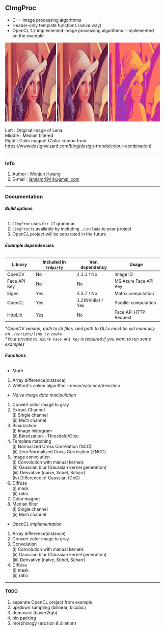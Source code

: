## CImgProc
* C++ Image processing algorithms
* Header-only template functions (naive way)
* OpenCL 1.2 implemented image processing algorithms - implemented on the example

<img src="/resources/lena example.jpg" width="778px" height="256px" title="px(픽셀) 크기 설정" alt="Lena example"></img><br/>  
Left : Original image of Lena  
Middle : Median filtered  
Right : Color magnet (Color combo from https://www.designwizard.com/blog/design-trends/colour-combination)

---

### Info
1. Author : Wonjun Hwang
1. E-mail : iamjam4944@gmail.com

---

### Documentation

###### __Build options__
1. `CImgProc` uses `C++ 17` grammar.
1. `CImgProc` is available by including `./include` to your project
1. OpenCL project will be separated in the future

###### __Example dependencies__

Library     | Included in `3rdparty`    | Ver. dependency   | Usage                 |
------------|---------------------------|-------------------|-----------------------|
OpenCV      | No                        | 4.1.1 / No        | Image IO              |
Face API Key| No                        | No                | MS Azure Face API Key |
Eigen       | Yes                       | 3.3.7 / No        | Matrix computation    |
OpenCL      | Yes                       | 1.2(NVidia) / Yes | Parallel computation  |
HttpLib     | Yes                       | No                | Face API HTTP Request |

*<em>OpenCV version, path to lib files, and path to DLLs must be set manually on `./scripts/link_cv.cmake`</em>  
*<em>Your private `MS Azure Face API Key` is required if you want to run some examples</em>

###### __Functions__

* <em>Math</em>
1. Array difference(distance)
1. Welford's online algorithm - 
mean/variance/deviation

* <em>Naive image data manipulation</em>
1. Convert color image to gray
1. Extract Channel  
(i) Single channel  
(ii) Multi channel  
1. Binarization  
(i) Image histogram   
(ii) Binarization - Threshold/Otsu  
1. Template matching  
(i) Normalized Cross Correlation (NCC)  
(ii) Zero Normalized Cross Correlation (ZNCC)  
1. Image convolution  
(i) Convolution with manual kernels  
(ii) Gaussian blur (Gaussian kernel generation)  
(iii) Derivative (naive, Sobel, Scharr)  
(iv) Difference of Gaussian (DoG)  
1. Diffuse  
(i) mask  
(ii) ratio  
1. Color magnet
1. Median filter  
(i) Single channel  
(ii) Multi channel  

* <em>OpenCL Implementation</em>
1. Array difference(distance)
1. Convert color image to gray
1. Convolution  
(i) Convolution with manual kernels  
(ii) Gaussian blur (Gaussian kernel generation)  
(iii) Derivative (naive, Sobel, Scharr)  
1. Diffuse  
(i) mask  
(ii) ratio  

---

#### __TODO__
1. separate OpenCL project from example
1. up/down sampling (bilinear, bicubic)
1. demosaic (bayer2rgb)
1. bin packing
1. morphology (erosion & dilation)
